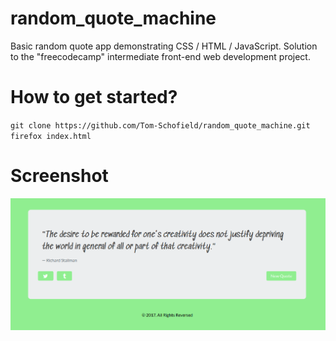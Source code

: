 # random_quote_machine
Basic random quote app demonstrating CSS / HTML / JavaScript. Solution to the "freecodecamp" intermediate front-end web development project.
# How to get started?
`git clone https://github.com/Tom-Schofield/random_quote_machine.git`
`firefox index.html`
# Screenshot
![alt text](./index.png?raw=true "Screenshot")
